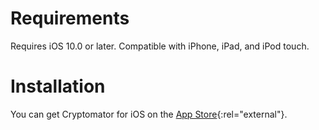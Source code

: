 # Requirements

Requires iOS 10.0 or later. Compatible with iPhone, iPad, and iPod touch.

# Installation

You can get Cryptomator for iOS on the [App Store](https://apps.apple.com/app/cryptomator/id953086535){:rel="external"}.
